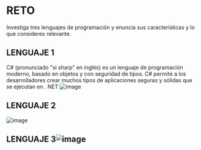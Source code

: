 # RETO
Investiga tres lenguajes de programación y enuncia sus características y lo que consideres relevante.

## LENGUAJE 1
C# (pronunciado "si sharp" en inglés) es un lenguaje de programación moderno, basado en objetos y con seguridad de tipos. C# permite a los desarrolladores crear muchos tipos de aplicaciones seguras y sólidas que se ejecutan en . NET
![image](https://user-images.githubusercontent.com/101213081/157941799-19687b36-dc7a-458b-aef6-e5e57e7a60fc.png)



## LENGUAJE 2

![image](https://user-images.githubusercontent.com/101213081/157937322-f316ea32-6a36-408b-a8ad-ebb31f05098e.png)


## LENGUAJE 3![image](https://user-images.githubusercontent.com/101213081/157937322-f316ea32-6a36-408b-a8ad-ebb31f05098e.png)
